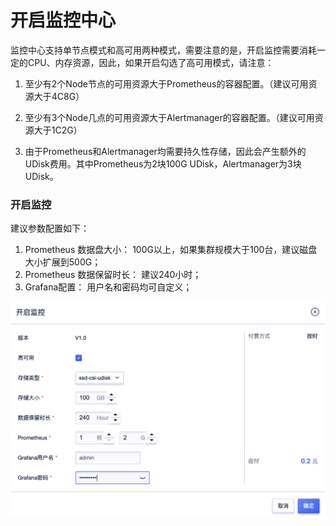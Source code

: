 # 开启监控中心

监控中心支持单节点模式和高可用两种模式，需要注意的是，开启监控需要消耗一定的CPU、内存资源，因此，如果开启勾选了高可用模式，请注意：

1. 至少有2个Node节点的可用资源大于Prometheus的容器配置。（建议可用资源大于4C8G）

2. 至少有3个Node几点的可用资源大于Alertmanager的容器配置。（建议可用资源大于1C2G）

3. 由于Prometheus和Alertmanager均需要持久性存储，因此会产生额外的UDisk费用。其中Prometheus为2块100G UDisk，Alertmanager为3块 UDisk。


### 开启监控

建议参数配置如下：

1. Prometheus 数据盘大小： 100G以上，如果集群规模大于100台，建议磁盘大小扩展到500G；
2. Prometheus 数据保留时长： 建议240小时；
3. Grafana配置： 用户名和密码均可自定义；

![](/images/prometheus/startmonitor.png)